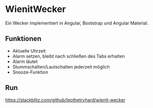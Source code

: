 # WienitWecker

Ein Wecker implementiert in Angular, Bootstrap und Angular Material.

## Funktionen
* Aktuelle Uhrzeit
* Alarm setzen, bleibt nach schließen des Tabs erhalten
* Alarm läutet
* Stummschalten/Lautschalten jederzeit möglich
* Snooze-Funktion

## Run
https://stackblitz.com/github/leothetryhard/wienit-wecker
